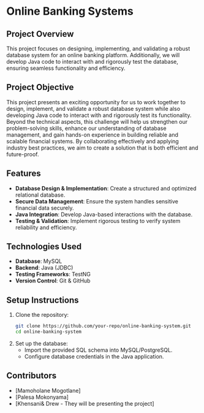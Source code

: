 # **Online Banking Systems**  

## **Project Overview**  
This project focuses on designing, implementing, and validating a robust database system for an online banking platform. Additionally, we will develop Java code to interact with and rigorously test the database, ensuring seamless functionality and efficiency.  

## **Project Objective**  
This project presents an exciting opportunity for us to work together to design, implement, and validate a robust database system while also developing Java code to interact with and rigorously test its functionality. Beyond the technical aspects, this challenge will help us strengthen our problem-solving skills, enhance our understanding of database management, and gain hands-on experience in building reliable and scalable financial systems. By collaborating effectively and applying industry best practices, we aim to create a solution that is both efficient and future-proof.  

## **Features**  
- **Database Design & Implementation**: Create a structured and optimized relational database.  
- **Secure Data Management**: Ensure the system handles sensitive financial data securely.  
- **Java Integration**: Develop Java-based interactions with the database.  
- **Testing & Validation**: Implement rigorous testing to verify system reliability and efficiency.  

## **Technologies Used**  
- **Database**: MySQL  
- **Backend**: Java (JDBC)  
- **Testing Frameworks**: TestNG  
- **Version Control**: Git & GitHub  

## **Setup Instructions**  
1. Clone the repository:  
   ```sh
   git clone https://github.com/your-repo/online-banking-system.git
   cd online-banking-system
   ```  
2. Set up the database:  
   - Import the provided SQL schema into MySQL/PostgreSQL.  
   - Configure database credentials in the Java application.  


## **Contributors**  
- [Mamoholane Mogotlane]  
- [Palesa Mokonyama]
- [Khensani& Drew - They will be presenting the project]
  
